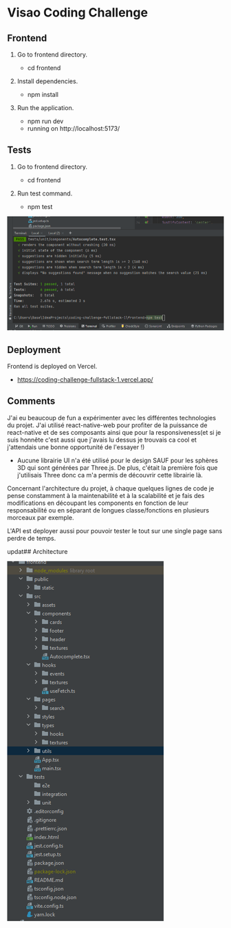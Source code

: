 # Visao Coding Challenge
## Frontend

1. Go to frontend directory.
    - cd frontend
   
2. Install dependencies.
   - npm install
   
3. Run the application.
    - npm run dev 
    - running on http://localhost:5173/

## Tests
1. Go to frontend directory.
   - cd frontend

2. Run test command.
   - npm test


![Alt Text](public/static/images/tests.png)


## Deployment

Frontend is deployed on Vercel.
- https://coding-challenge-fullstack-1.vercel.app/

## Comments

J'ai eu beaucoup de fun a expérimenter avec les différentes technologies du projet.
J'ai utilisé react-native-web pour profiter de la puissance de react-native et de ses 
composants ainsi que pour la responsiveness(et si je suis honnête c'est aussi que j'avais 
lu dessus je trouvais ca cool et j'attendais une bonne opportunité de l'essayer !)

- Aucune librairie UI n'a été utilisé pour le design SAUF pour les sphères 3D qui sont générées par Three.js. 
  De plus, c'était la première fois que j'utilisais Three donc ca m'a permis de découvrir cette librairie là.

Concernant l'architecture du projet, à chaque quelques lignes de code je pense constamment à la maintenabilité et
à la scalabilité et je fais des modifications en découpant les components en fonction de leur responsabilité 
ou en séparant de longues classe/fonctions en plusieurs morceaux par exemple. 

L'API est deployer aussi pour pouvoir tester le tout sur une single page sans perdre de temps.

updat## Architecture

![Alt Text](public/static/images/frontEnd-Architecture.png)
